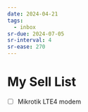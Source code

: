 ```yaml
---
date: 2024-04-21
tags:
  - inbox
sr-due: 2024-07-05
sr-interval: 4
sr-ease: 270
---
```


# My Sell List

- [ ] Mikrotik LTE4 modem

